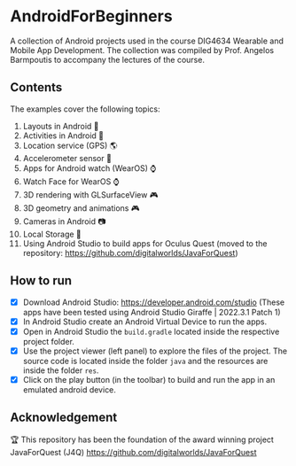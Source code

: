 # AndroidForBeginners
A collection of Android projects used in the course DIG4634 Wearable and Mobile App Development.
The collection was compiled by Prof. Angelos Barmpoutis to accompany the lectures of the course.

## Contents

The examples cover the following topics:
1. Layouts in Android 📱
2. Activities in Android 📲
3. Location service (GPS) 🌎
4. Accelerometer sensor 📲
5. Apps for Android watch (WearOS) ⌚
6. Watch Face for WearOS ⌚
7. 3D rendering with GLSurfaceView 🎮
8. 3D geometry and animations 🎮
9. Cameras in Android 📷
10. Local Storage 💽
11. Using Android Studio to build apps for Oculus Quest (moved to the repository: https://github.com/digitalworlds/JavaForQuest)

## How to run

- [x] Download Android Studio: https://developer.android.com/studio  (These apps have been tested using Android Studio Giraffe | 2022.3.1 Patch 1)
- [x] In Android Studio create an Android Virtual Device to run the apps.
- [x] Open in Android Studio the `build.gradle` located inside the respective project folder.
- [x] Use the project viewer (left panel) to explore the files of the project. The source code is located inside the folder `java` and the resources are inside the folder `res`.
- [x] Click on the play button (in the toolbar) to build and run the app in an emulated android device.

## Acknowledgement

🏆 This repository has been the foundation of the award winning project JavaForQuest (J4Q) https://github.com/digitalworlds/JavaForQuest
